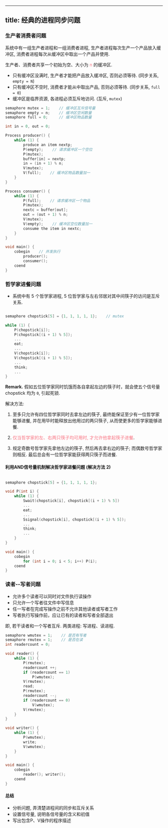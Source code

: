 
---
title: 经典的进程同步问题
---

<link rel="stylesheet" href="https://cdnjs.cloudflare.com/ajax/libs/highlight.js/11.9.0/styles/github-dark.min.css">
<script src="https://cdnjs.cloudflare.com/ajax/libs/highlight.js/11.9.0/highlight.min.js"></script>
<script src="https://cdnjs.cloudflare.com/ajax/libs/highlight.js/11.9.0/languages/c.min.js"></script>

<script>hljs.highlightAll();</script>

<style>
hint {
  color: gray;  
}
em {
  color: rgb(249, 117, 131);
  font-style: normal;
}
</style>

### 生产者消费者问题

系统中有一组生产者进程和一组消费者进程, 生产者进程每次生产一个产品放入缓冲区, 消费者进程每次从缓冲区中取出一个产品并使用.

生产者、消费者共享一个初始为空、大小为 $n$ 的缓冲区. 

- 只有缓冲区没满时, 生产者才能把产品放入缓冲区, 否则必须等待. (同步关系, `empty = N`)
- 只有缓冲区不空时, 消费者才能从中取出产品, 否则必须等待. (同步关系, `full = 0`)
- 缓冲区是临界资源, 各进程必须互斥地访问. (互斥, `mutex`)

```c
semaphore mutex = 1;    // 缓冲区互斥信号量
semaphore empty = n;    // 缓冲区空闲数量
semaphore full = 0;     // 缓冲区物品数量

int in = 0, out = 0;

Process producer() {
    while (1) {
        produce an item nextp;
        P(empty);    // 请求缓冲区一个空位
        P(mutex);
        buffer[in] = nextp;
        in = (in + 1) % n;
        V(mutex);
        V(full);    // 缓冲区物品数量加一
    }
}

Process consumer() {
    while (1) {
        P(full);    // 请求缓冲区一个物品
        P(mutex);
        nextc = buffer[out];
        out = (out + 1) % n;
        V(mutex);
        V(empty);    // 缓冲区空位数量加一
        consume the item in nextc;
    }
}

void main() {
    cobegin    // 并发执行
        producer();
        consumer();
    coend
}
```

### 哲学家进餐问题

- 系统中有 5 个哲学家进程, 5 位哲学家与左右邻居对其中间筷子的访问是互斥关系. 

```c

semaphore chopstick[5] = {1, 1, 1, 1, 1};    // mutex 

while (1) {
    P(chopstick[i]);
    P(chopstick[(i + 1) % 5]);
    ...
    eat;
    ...
    V(chopstick[i]);
    V(chopstick[(i + 1) % 5]);
    ...
    think;
    ...
}

```

$\textbf{Remark.}$ 假如五位哲学家同时饥饿而各自拿起左边的筷子时，就会使五个信号量  chopstick 均为 `0`, 引起死锁. 

解决方法:

1. 至多只允许有四位哲学家同时去拿左边的筷子, 最终能保证至少有一位哲学家能够进餐, 并在用毕时能释放出他用过的两只筷子, 从而使更多的哲学家能够进餐. 

1. *仅当哲学家的左、右两只筷子均可用时, 才允许他拿起筷子进餐*. 

1. 规定奇数号哲学家先拿他左边的筷子, 然后再去拿右边的筷子; 而偶数号哲学家则相反. 最后总会有一位哲学家能获得两只筷子而进餐. 

#### 利用AND信号量机制解决哲学家进餐问题 (解决方法 2)

```c

semaphore chopstick[5] = {1, 1, 1, 1, 1};

void P(int i) {
    while (1) {
        Swait(chopstick[i], chopstick[(i + 1) % 5])
        ...
        eat;
        ...
        Ssignal(chopstick[i], chopstick[(i + 1) % 5]);
        ...
        think;
        ...              
    }
}

void main() {
    cobegin
        for (int i = 0; i < 5; i++) P(i);
    coend
}
```

### 读者--写者问题

- 允许多个读者可以同时对文件执行读操作
- 只允许一个写者往文件中写信息
- 任一写者在完成写操作之前不允许其他读者或写者工作
- 写者执行写操作前，应让已有的读者和写者全部退出

即, 若干读者和一个写者互斥. 两类进程: 写进程、读进程. 

```c
semaphore wmutex = 1;    // 是否有写者
semaphore rmutex = 1;    // 是否在读
int readercount = 0;

void reader() {
    while (1) {
        P(rmutex);
        readercount ++;
        if (readercount == 1) 
            P(wmutex);
        V(rmutex);
        read;
        P(rmutex);
        readercount --;
        if (readercount == 0) 
            V(wmutex);
        V(rmutex);
    }
}

void writer() {
    while (1) {
        P(wmutex);
        write;
        V(wmutex);
    }
}

void main() {
    cobegin
        reader(); writer();
    coend
}
```

#### 总结

- 分析问题, 弄清楚进程间的同步和互斥关系
- 设置信号量, 说明各信号量的含义和初值
- 写出包含P、V操作的程序描述

<!--
https://zhuanlan.zhihu.com/p/593795480
https://zhuanlan.zhihu.com/p/594093957
-->
